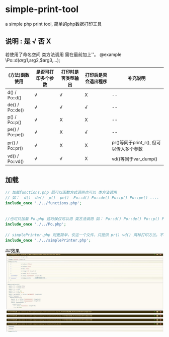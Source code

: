 # simple-print-tool
a simple php print tool, 简单的php数据打印工具

## 说明 : 是 √ 否 X
  若使用了命名空间 类方法调用 需在最前加上'\'。 @example \Po::d($arg1,$arg2,$arg3,...);

  (方法)函数使用| 是否可打印多个参数    | 打印时是否类型输出  | 打印后是否会退出程序   |      补充说明
  ------------------|-------------|------------|-------------|----------------------
   d() / Po::d()    |       √     |     √      |      X      |          --
   de() / Po::de()  |       √     |     √      |      √      |         --
   p() / Po::p()    |       √     |     X      |      X      |           --
   pe() / Po::pe()  |       √     |     X      |      √      |         --
   pr() / Po::pr()  |       √     |     X      |      X      |  pr()等同于print_r(),   但可以传入多个参数
   vd() / Po::vd()  |       √     |     √      |      X      |  vd()等同于var_dump()


## 加载

```php
// 加载functions.php 既可以函数方式调用也可以 类方法调用
// 如：  d()  de()  p()  pe()  Po::d() Po::de() Po::p() Po::pe() ....
include_once './../functions.php';


//也可只加载 Po.php 这时候仅可以用 类方法调用 如： Po::d() Po::de() Po::p() Po::pe() ...
include_once './../Po.php';

// simplePrinter.php 则更简单，仅这一个文件，只提供 pr() vd() 两种打印方法。不可与functions.php 同时加载！
include_once './../simplePrinter.php';
```


##效果
<a href="https://raw.githubusercontent.com/inhere/simple-print-tool/master/test/test1.jpg" target="_blank">
![alt text](https://raw.githubusercontent.com/inhere/simple-print-tool/master/test/test1.jpg "Title")
</a>